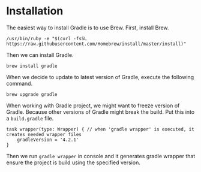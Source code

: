 # Installation

The easiest way to install Gradle is to use Brew. First, install Brew.

```
/usr/bin/ruby -e "$(curl -fsSL https://raw.githubusercontent.com/Homebrew/install/master/install)"
```

Then we can install Gradle.

```
brew install gradle
```

When we decide to update to latest version of Gradle, execute the following command. 

```
brew upgrade gradle
```

When working with Gradle project, we might want to freeze version of Gradle. Because other versions of Gradle might break the build. Put this into a `build.gradle` file. 

```
task wrapper(type: Wrapper) { // when 'gradle wrapper' is executed, it creates needed wrapper files
    gradleVersion = '4.2.1'
}
```

Then we run `gradle wrapper` in console and it generates gradle wrapper that ensure the project is build using the specified version.

